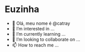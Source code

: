 # Euzinha
- 👋 Olá, meu nome é @catray
- 👀 I’m interested in ...
- 🌱 I’m currently learning ...
- 💞️ I’m looking to collaborate on ...
- 📫 How to reach me ...

<!---
catray1206/catray1206 is a ✨ special ✨ repository because its `README.md` (this file) appears on your GitHub profile.                              
You can click the Preview link to take a look at your changes.
--->
